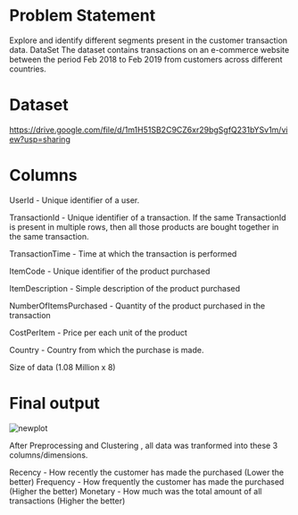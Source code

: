 # Problem Statement
Explore and identify different segments present in the customer transaction data.
DataSet
The dataset contains transactions on an e-commerce website between the period Feb 2018 to Feb 2019 from customers across different countries. 

# Dataset  
https://drive.google.com/file/d/1m1H51SB2C9CZ6xr29bgSgfQ231bYSv1m/view?usp=sharing


# Columns

 UserId - Unique identifier of a user.

TransactionId - Unique identifier of a transaction. If the same TransactionId is present in multiple rows, then all those products are bought together in the same transaction.

TransactionTime - Time at which the transaction is performed

ItemCode - Unique identifier of the product purchased

ItemDescription - Simple description of the product purchased

NumberOfItemsPurchased  - Quantity of the product purchased in the transaction

CostPerItem - Price per each unit of the product

Country - Country from which the purchase is made.

Size of data (1.08 Million x 8)


# Final output
![newplot](https://user-images.githubusercontent.com/53363478/119251395-f518eb80-bbc3-11eb-8218-dfe3cbd7ce1c.png)

After Preprocessing and Clustering , all data was tranformed into these 3 columns/dimensions. 

Recency - How recently the customer has made the purchased (Lower the better)
Frequency - How frequently the customer has made the purchased (Higher the better)
Monetary - How much was the total amount of all transactions (Higher the better)

